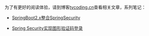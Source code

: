 为了有更好的阅读体验，请到博客[tycoding.cn](http://tycoding.cn)查看相关文章，系列笔记：

* [SpringBoot2.x整合SpringSecurity](https://tycoding.cn/2019/04/11/springboot-security/)

* [Spring Security实现图形验证码登录](https://tycoding.cn/2019/02/26/spring-boot-security-validate/)
